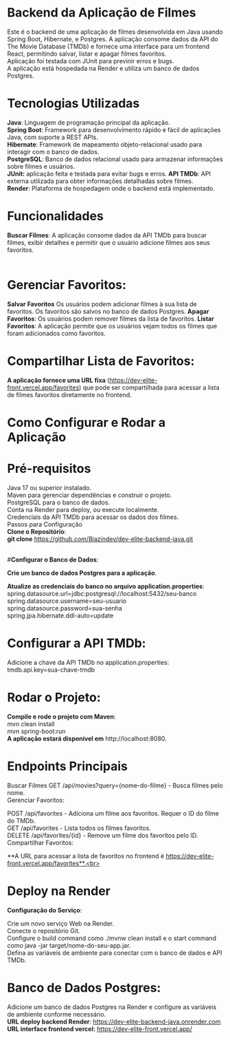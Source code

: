 # **Backend da Aplicação de Filmes**<br>
Este é o backend de uma aplicação de filmes desenvolvida em Java usando Spring Boot, Hibernate, e Postgres. A aplicação consome dados da API do The Movie Database (TMDb) e fornece uma interface para um frontend React, permitindo salvar, listar e apagar filmes favoritos.<br>
Aplicação foi testada com JUnit para previnir erros e bugs.<br>
A aplicação está hospedada na Render e utiliza um banco de dados Postgres.

# **Tecnologias Utilizadas**<br>
**Java**: Linguagem de programação principal da aplicação. <br>
**Spring Boot**: Framework para desenvolvimento rápido e fácil de aplicações Java, com suporte a REST APIs.<br>
**Hibernate**: Framework de mapeamento objeto-relacional usado para interagir com o banco de dados.<br>
**PostgreSQL**: Banco de dados relacional usado para armazenar informações sobre filmes e usuários.<br>
**JUnit:** aplicação feita e testada para evitar bugs e erros.
**API TMDb**: API externa utilizada para obter informações detalhadas sobre filmes.<br>
**Render**: Plataforma de hospedagem onde o backend está implementado.<br>
# **Funcionalidades**<br>
**Buscar Filmes**: A aplicação consome dados da API TMDb para buscar filmes, exibir detalhes e permitir que o usuário adicione filmes aos seus favoritos.<br><br>

# **Gerenciar Favoritos**:<br>

**Salvar Favoritos** Os usuários podem adicionar filmes à sua lista de favoritos. Os favoritos são salvos no banco de dados Postgres.
**Apagar Favoritos**: Os usuários podem remover filmes da lista de favoritos.
**Listar Favoritos**: A aplicação permite que os usuários vejam todos os filmes que foram adicionados como favoritos.
# **Compartilhar Lista de Favoritos**:

**A aplicação fornece uma URL fixa** (https://dev-elite-front.vercel.app/favorites) que pode ser compartilhada para acessar a lista de filmes favoritos diretamente no frontend.<br>
# **Como Configurar e Rodar a Aplicação**<br>
# **Pré-requisitos**<br>
Java 17 ou superior instalado.<br>
Maven para gerenciar dependências e construir o projeto.<br>
PostgreSQL para o banco de dados.<br>
Conta na Render para deploy, ou execute localmente.<br>
Credenciais da API TMDb para acessar os dados dos filmes.<br>
Passos para Configuração<br>
**Clone o Repositório**:<br>
**git clone** https://github.com/Biazindev/dev-elite-backend-java.git <br><br>

#**Configurar o Banco de Dados**:<br>

**Crie um banco de dados Postgres para a aplicação**.<br>

**Atualize as credenciais do banco no arquivo application.properties**:<br>
spring.datasource.url=jdbc:postgresql://localhost:5432/seu-banco<br>
spring.datasource.username=seu-usuario<br>
spring.datasource.password=sua-senha<br>
spring.jpa.hibernate.ddl-auto=update<br>

# **Configurar a API TMDb**:<br>
 Adicione a chave da API TMDb no application.properties:
tmdb.api.key=sua-chave-tmdb<br>

# **Rodar o Projeto**:<br>
**Compile e rode o projeto com Maven**:<br>
mvn clean install<br>
mvn spring-boot:run<br>
**A aplicação estará disponível em** http://localhost:8080.<br>

# **Endpoints Principais**<br>
Buscar Filmes
GET /api/movies?query={nome-do-filme} - Busca filmes pelo nome.<br>
Gerenciar Favoritos:<br>

POST /api/favorites - Adiciona um filme aos favoritos. Requer o ID do filme do TMDb.<br>
GET /api/favorites - Lista todos os filmes favoritos.<br>
DELETE /api/favorites/{id} - Remove um filme dos favoritos pelo ID.<br>
Compartilhar Favoritos:<br>

**A URL para acessar a lista de favoritos no frontend é https://dev-elite-front.vercel.app/favorites**.<br>

# **Deploy na Render**<br>
**Configuração do Serviço**:<br>

Crie um novo serviço Web na Render.<br>
Conecte o repositório Git.<br>
Configure o build command como ./mvnw clean install e o start command como java -jar target/nome-do-seu-app.jar.<br>
Defina as variáveis de ambiente para conectar com o banco de dados e API TMDb.<br>

# **Banco de Dados Postgres:**<br>

Adicione um banco de dados Postgres na Render e configure as variáveis de ambiente conforme necessário.<br>
**URL deploy backend Render**: https://dev-elite-backend-java.onrender.com<br>
**URL interface frontend vercel:** https://dev-elite-front.vercel.app/<br>

